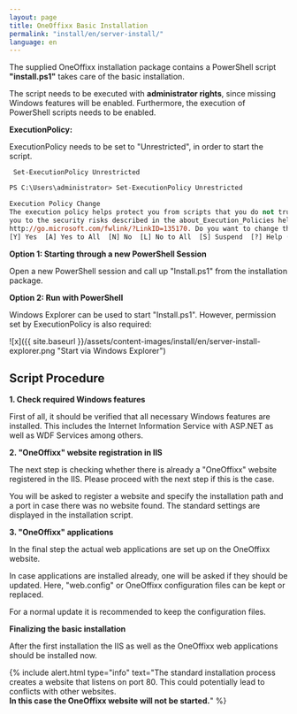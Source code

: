 ```yaml
---
layout: page
title: OneOffixx Basic Installation
permalink: "install/en/server-install/"
language: en
---
```


The supplied OneOffixx installation package contains a PowerShell script __"install.ps1"__ takes care of the basic installation.

The script needs to be executed with __administrator rights__, since missing Windows features will be enabled. Furthermore, the execution of PowerShell scripts needs to be enabled.

__ExecutionPolicy:__

ExecutionPolicy needs to be set to "Unrestricted", in order to start the script.

     Set-ExecutionPolicy Unrestricted

```ps
PS C:\Users\administrator> Set-ExecutionPolicy Unrestricted

Execution Policy Change
The execution policy helps protect you from scripts that you do not trust. Changing the execution policy might expose
you to the security risks described in the about_Execution_Policies help topic at
http://go.microsoft.com/fwlink/?LinkID=135170. Do you want to change the execution policy?
[Y] Yes  [A] Yes to All  [N] No  [L] No to All  [S] Suspend  [?] Help (default is "N"): y
```

__Option 1: Starting through a new PowerShell Session__

Open a new PowerShell session and call up "Install.ps1" from the installation package.

__Option 2: Run with PowerShell__

Windows Explorer can be used to start "Install.ps1". However, permission set by ExecutionPolicy is also required:

![x]({{ site.baseurl }}/assets/content-images/install/en/server-install-explorer.png "Start via Windows Explorer")

## Script Procedure

__1.	Check required Windows features__

First of all, it should be verified that all necessary Windows features are installed. This includes the Internet Information Service with ASP.NET as well as WDF Services among others.

__2.	"OneOffixx" website registration in IIS__

The next step is checking whether there is already a "OneOffixx" website registered in the IIS. Please proceed with the next step if this is the case.

You will be asked to register a website and specify the installation path and a port in case there was no website found. The standard settings are displayed in the installation script.

__3.	"OneOffixx" applications__

In the final step the actual web applications are set up on the OneOffixx website.

In case applications are installed already, one will be asked if they should be updated. Here, "web.config" or OneOffixx configuration files can be kept or replaced.

For a normal update it is recommended to keep the configuration files.

__Finalizing the basic installation__

 After the first installation the IIS as well as the OneOffixx web applications should be installed now.

{% include alert.html type="info" text="The standard installation process creates a website that listens on port 80. This could potentially lead to conflicts with other websites.<br/><b>In this case the OneOffixx website will not be started.</b>" %}


